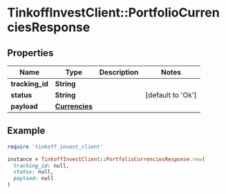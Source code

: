# TinkoffInvestClient::PortfolioCurrenciesResponse

## Properties

| Name | Type | Description | Notes |
| ---- | ---- | ----------- | ----- |
| **tracking_id** | **String** |  |  |
| **status** | **String** |  | [default to &#39;Ok&#39;] |
| **payload** | [**Currencies**](Currencies.md) |  |  |

## Example

```ruby
require 'tinkoff_invest_client'

instance = TinkoffInvestClient::PortfolioCurrenciesResponse.new(
  tracking_id: null,
  status: null,
  payload: null
)
```

